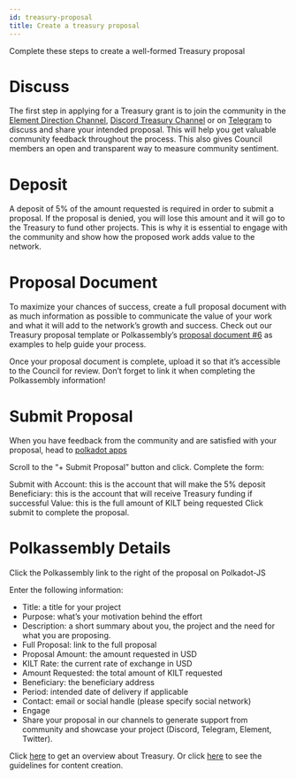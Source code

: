 ```yaml
---
id: treasury-proposal
title: Create a treasury proposal
---
```


Complete these steps to create a well-formed Treasury proposal

# Discuss

The first step in applying for a Treasury grant is to join the community in the [Element Direction Channel](https://matrix.to/#/#kilt-direction:matrix.org), [Discord Treasury Channel](https://discord.gg/nUpqDfQ6kJ) or on [Telegram](https://t.me/KILTProtocolChat) to discuss and share your intended proposal. This will help you get valuable community feedback throughout the process. This also gives Council members an open and transparent way to measure community sentiment.  

# Deposit

A deposit of 5% of the amount requested is required in order to submit a proposal. If the proposal is denied, you will lose this amount and it will go to the Treasury to fund other projects. This is why it is essential to engage with the community and show how the proposed work adds value to the network. 

# Proposal Document

To maximize your chances of success, create a full proposal document with as much information as possible to communicate the value of your work and what it will add to the network’s growth and success. Check out our Treasury proposal template or Polkassembly’s [proposal document #6](https://docs.google.com/document/d/1NilDtFljCc6boyHkz2o2kGyFNhR6hVQSGzz7J0Xhwco/edit) as examples to help guide your process.

Once your proposal document is complete, upload it so that it’s accessible to the Council for review. Don’t forget to link it when completing the Polkassembly information! 

# Submit Proposal

When you have feedback from the community and are satisfied with your proposal, head to [polkadot apps](https://polkadot.js.org/apps/?rpc=wss://spiritnet.api.onfinality.io/public-ws#/treasury)

Scroll to  the “+ Submit Proposal” button and click.
Complete the form:

Submit with Account: this is the account that will make the 5% deposit 
Beneficiary: this is the account that will receive Treasury funding if successful 
Value: this is the full amount of KILT being requested
Click submit to complete the proposal.

# Polkassembly Details

Click the Polkassembly link to the right of the proposal on Polkadot-JS

Enter the following information:

* Title: a title for your project
* Purpose: what’s your motivation behind the effort
* Description: a short summary about you, the project and the need for what you are proposing.
* Full Proposal: link to the full proposal
* Proposal Amount: the amount requested in USD
* KILT Rate: the current rate of exchange in USD
* Amount Requested: the total amount of KILT requested
* Beneficiary: the beneficiary address
* Period: intended date of delivery if applicable
* Contact: email or social handle (please specify social network)
* Engage
* Share your proposal in our channels to generate support from community and showcase your project (Discord, Telegram, Element, Twitter).

Click [here](https://www.kilt.io/treasury/overview/) to get an overview about Treasury. Or click [here](https://www.kilt.io/treasury/content-creation/) to see the guidelines for content creation.